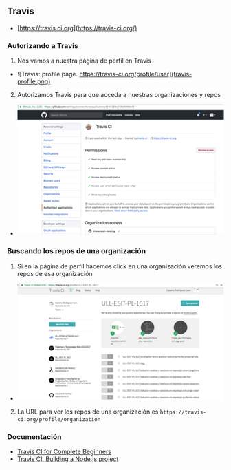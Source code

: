 ## Travis

* [https://travis.ci.org](https://travis-ci.org/)

### Autorizando a Travis
1. Nos vamos a nuestra página de perfil en Travis
  - ![Travis: profile page. https://travis-ci.org/profile/user](travis-profile.png)
2. Autorizamos Travis para que acceda a nuestras organizaciones y repos
  - ![GitHub: Authorizing Travis](github-authorized-applications-travis.png)
  
### Buscando los repos de una organización

1. Si en la página de perfil hacemos click en una organización veremos los repos de esa organización
  -  ![Viendo los repos en una organización](travis-profile-organization.png)
2. La URL para ver los repos de una organización es `https://travis-ci.org/profile/organization`


### Documentación

* [Travis CI for Complete Beginners](https://docs.travis-ci.com/user/for-beginners)
* [Travis CI: Building a Node.js project](https://docs.travis-ci.com/user/languages/javascript-with-nodejs/)
